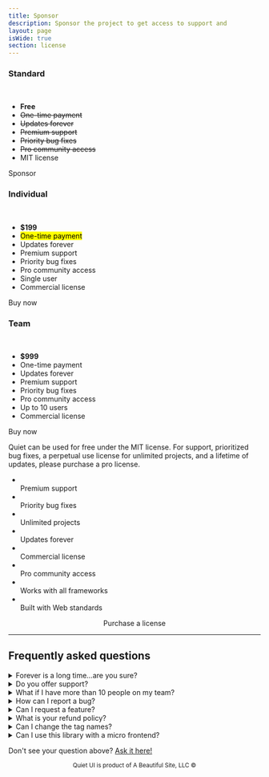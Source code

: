 ```yaml
---
title: Sponsor
description: Sponsor the project to get access to support and 
layout: page
isWide: true
section: license
---
```


<div class="pricing-plans">
  <div class="pricing-plan">
    <quiet-icon class="pricing-plan-icon" name="code" style="color: #58acf2;"></quiet-icon>
    <h3 data-no-anchor>Standard</h3><br>
    <ul>
      <li><strong>Free</strong></li>
      <li><s>One-time payment</s></li>
      <li><s>Updates forever</s></li>
      <li><s>Premium support</s></li>
      <li><s>Priority bug fixes</s></li>
      <li><s>Pro community access</s></li>
      <li>MIT license</li>
    </ul>
    <quiet-button pill href="https://github.com/sponsors/claviska" target="_blank">
      <quiet-icon slot="start" family="filled" name="heart"></quiet-icon>
      Sponsor
    </quiet-button>
  </div>

  <div class="pricing-plan">
    <quiet-icon class="pricing-plan-icon" name="user-circle" style="color: #e98d61;"></quiet-icon>
    <h3 data-no-anchor>Individual</h3><br>
    <ul>
      <li><strong>$199</strong></li>
      <li><mark>One-time payment</mark></li>
      <li>Updates forever</li>
      <li>Premium support</li>
      <li>Priority bug fixes</li>
      <li>Pro community access</li>
      <li>Single user</li>
      <li>Commercial license</li>
    </ul>
    <quiet-button variant="primary" pill href="#" target="_blank">
      Buy now
    </quiet-button>
  </div>

  <div class="pricing-plan">
    <quiet-icon class="pricing-plan-icon" name="buildings" style="color: #7db664;"></quiet-icon>
    <h3 data-no-anchor>Team</h3><br>
    <ul>
      <li><strong>$999</strong></li>
      <li>One-time payment</li>
      <li>Updates forever</li>
      <li>Premium support</li>
      <li>Priority bug fixes</li>
      <li>Pro community access</li>
      <li>Up to 10 users</li>
      <li>Commercial license</li>
    </ul>
    <quiet-button variant="primary" pill href="#" target="_blank">
      Buy now
    </quiet-button>
  </div>  
</div>

Quiet can be used for free under the MIT license. For support, prioritized bug fixes, a perpetual use license for unlimited projects, and a lifetime of updates, please purchase a pro license.

<ul class="features-grid" aria-label="Features">
  <li><quiet-icon name="heart-handshake" style="color: #e886a7;"></quiet-icon><br>Premium support</li>
  <li><quiet-icon name="bug" style="color: #e98d61;"></quiet-icon><br>Priority bug fixes</li>
  <li><quiet-icon name="infinity" style="color: #a4a6b0;"></quiet-icon><br>Unlimited projects</li>
  <li><quiet-icon name="calendar" style="color: #58acf2;"></quiet-icon><br>Updates forever</li>
  <li><quiet-icon name="license" style="color: #ec8786;"></quiet-icon><br>Commercial license</li>
  <li><quiet-icon name="key" style="color: #c5a231;"></quiet-icon><br>Pro community access</li>
  <li><quiet-icon name="puzzle" style="color: #b394f4;"></quiet-icon><br>Works with all frameworks</li>
  <li><quiet-icon name="leaf" style="color: #7db664;"></quiet-icon><br>Built with Web standards</li>
</ul>

<div style="text-align: center;">
  <quiet-button variant="primary" size="lg" pill href="#" target="_blank" style="margin-block-start: var(--quiet-content-spacing);">
    Purchase a license
  </quiet-button>
</div>

---

## Frequently asked questions

<details name="faq">
  <summary>Forever is a long time…are you sure?</summary>
  Yes! I don't need a lambo — just help me keep this thing going. ✌️
</details>

<details name="faq">
  <summary>Do you offer support?</summary>
  You can ask questions in the <a href="https://github.com/quietui/quiet/discussions">public discussion forum</a>. For additional support, please purchase a license for direct support from the maintainer and access to the pro community.
</details>

<details name="faq">
  <summary>What if I have more than 10 people on my team?</summary>
  Please purchase multiple team licenses to account for additional users. For example, a team of 11–20 would need to purchase two team licenses. You can adjust the quantity at checkout to avoid making separate purchases.
</details>

<details name="faq">
  <summary>How can I report a bug?</summary>
  Bugs should be <a href="https://github.com/quietui/quiet/issues">reported on GitHub</a>. Priority is given to pro license holders, but cannot be guaranteed. For best results, please include a minimal reproduction with your report.
</details>

<details name="faq">
  <summary>Can I request a feature?</summary>
  Features can be requested in the <a href="https://github.com/quietui/quiet/discussions/categories/feature-requests">discussion forum</a>. Please search before posting to prevent duplicate requests. Use the 👍 reaction to vote.
</details>

<details name="faq">
  <summary>What is your refund policy?</summary>
  Refunds are offered up to 14 days from the date of purchase.
</details>

<details name="faq">
  <summary>Can I change the tag names?</summary>
  Component tag names, e.g. <code>&lt;quiet-button&gt;</code>, cannot be changed without modifying the source code due to the way tags are referenced in code and styles. Attempting to change tag names, e.g. by extending the associated classes, will cause unexpected breakages and isn't a supported feature of the library.
</details>

<details name="faq">
  <summary>Can I use this library with a micro frontend?</summary>
  Because custom elements are registered globally, I don't recommend using Quiet in a micro frontend architecture <em>unless</em> you move it to the top of the stack. Avoid loading the library multiple times, as this will cause version conflicts and load more code than is necessary.
</details>

Don't see your question above? [Ask it here!](https://github.com/quietui/quiet/discussions)

<small class="copyright">
  Quiet UI is product of A Beautiful Site, LLC
  &copy;<quiet-date year="numeric"></quiet-date>
</small>

<style>
  .copyright {
    display: block;
    color: var(--quiet-text-muted);
    text-align: center;
    margin-block-end: 2rem;
  }
</style>